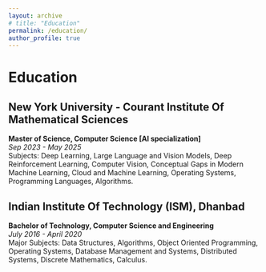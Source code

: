 ```yaml
---
layout: archive
# title: "Education"
permalink: /education/
author_profile: true
---
```



# Education

## New York University - Courant Institute Of Mathematical Sciences

**Master of Science, Computer Science [AI specialization]**  
_Sep 2023 - May 2025_  
Subjects: Deep Learning, Large Language and Vision Models, Deep Reinforcement Learning, Computer Vision, Conceptual Gaps in Modern Machine Learning, Cloud and Machine Learning, Operating Systems, Programming Languages, Algorithms.

## Indian Institute Of Technology (ISM), Dhanbad

**Bachelor of Technology, Computer Science and Engineering**  
_July 2016 - April 2020_  
Major Subjects: Data Structures, Algorithms, Object Oriented Programming, Operating Systems, Database Management and Systems, Distributed Systems, Discrete Mathematics, Calculus.
